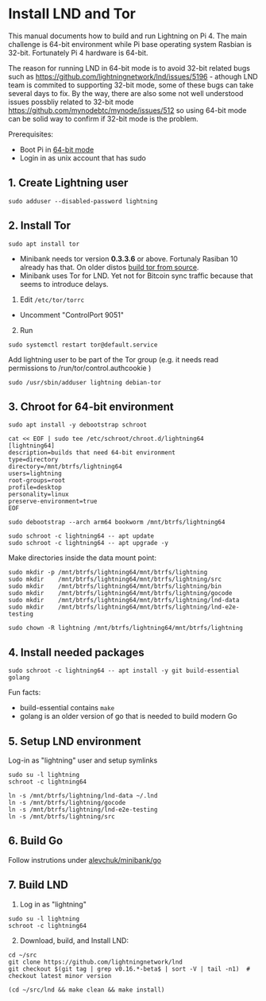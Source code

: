 # Install LND and Tor

This manual documents how to build and run Lightning on Pi 4. The main challenge is 64-bit environment while Pi base operating system Rasbian is 32-bit. Fortunately Pi 4 hardware is 64-bit.

The reason for running LND in 64-bit mode is to avoid 32-bit related bugs such as https://github.com/lightningnetwork/lnd/issues/5196 - athough LND team is commited to supporting 32-bit mode, some of these bugs can take several days to fix. By the way, there are also some not well understood issues possbliy related to 32-bit mode https://github.com/mynodebtc/mynode/issues/512 so using 64-bit mode can be solid way to confirm if 32-bit mode is the problem.

Prerequisites:
 * Boot Pi in [64-bit mode](https://medium.com/for-linux-users/how-to-make-your-raspberry-pi-4-faster-with-a-64-bit-kernel-77028c47d653) 
 * Login in as unix account that has sudo

## 1. Create Lightning user

```
sudo adduser --disabled-password lightning
```

## 2. Install Tor

```
sudo apt install tor
```

 * Minibank needs tor version **0.3.3.6** or above. Fortunaly Rasiban 10 already has that. On older distos [build tor from source](https://github.com/alevchuk/minibank/tree/first/tor#build-from-source). 
 * Minibank uses Tor for LND. Yet not for Bitcoin sync traffic because that seems to introduce delays.

1. Edit `/etc/tor/torrc` 
* Uncomment "ControlPort 9051"
2. Run 
```
sudo systemctl restart tor@default.service
```

Add lightning user to be part of the Tor group (e.g. it needs read permissions to /run/tor/control.authcookie )
```
sudo /usr/sbin/adduser lightning debian-tor
```


## 3. Chroot for 64-bit environment

```
sudo apt install -y debootstrap schroot

cat << EOF | sudo tee /etc/schroot/chroot.d/lightning64
[lightning64]
description=builds that need 64-bit environment
type=directory
directory=/mnt/btrfs/lightning64
users=lightning
root-groups=root
profile=desktop
personality=linux
preserve-environment=true
EOF

sudo debootstrap --arch arm64 bookworm /mnt/btrfs/lightning64

sudo schroot -c lightning64 -- apt update
sudo schroot -c lightning64 -- apt upgrade -y
```

Make directories inside the data mount point:
```
sudo mkdir -p /mnt/btrfs/lightning64/mnt/btrfs/lightning
sudo mkdir    /mnt/btrfs/lightning64/mnt/btrfs/lightning/src
sudo mkdir    /mnt/btrfs/lightning64/mnt/btrfs/lightning/bin
sudo mkdir    /mnt/btrfs/lightning64/mnt/btrfs/lightning/gocode
sudo mkdir    /mnt/btrfs/lightning64/mnt/btrfs/lightning/lnd-data
sudo mkdir    /mnt/btrfs/lightning64/mnt/btrfs/lightning/lnd-e2e-testing

sudo chown -R lightning /mnt/btrfs/lightning64/mnt/btrfs/lightning
```



## 4. Install needed packages

```
sudo schroot -c lightning64 -- apt install -y git build-essential golang

```

Fun facts:
* build-essential contains `make`
* golang is an older version of go that is needed to build modern Go


## 5. Setup LND environment

Log-in as "lightning" user and setup symlinks

```
sudo su -l lightning
schroot -c lightning64

ln -s /mnt/btrfs/lightning/lnd-data ~/.lnd
ln -s /mnt/btrfs/lightning/gocode
ln -s /mnt/btrfs/lightning/lnd-e2e-testing
ln -s /mnt/btrfs/lightning/src
```

## 6. Build Go
Follow instrutions under [alevchuk/minibank/go](https://github.com/alevchuk/minibank/blob/first/go/)


## 7. Build LND

1. Log in as "lightning"
```
sudo su -l lightning
schroot -c lightning64
```

2. Download, build, and Install LND:
```
cd ~/src
git clone https://github.com/lightningnetwork/lnd
git checkout $(git tag | grep v0.16.*-beta$ | sort -V | tail -n1)  # checkout latest minor version

(cd ~/src/lnd && make clean && make install)
```
